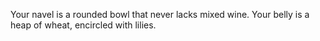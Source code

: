 Your navel is a rounded bowl that never lacks mixed wine. Your belly is a heap of wheat, encircled with lilies.
